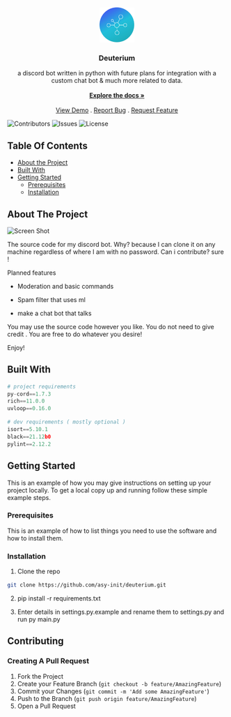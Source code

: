 <br/>
<p align="center">
  <a href="https://github.com/asy-init/deuterium">
    <img src="https://raw.githubusercontent.com/asy-init/deuterium/main/imgs/logo.png" alt="Logo" width="80" height="80">
  </a>

  <h3 align="center">Deuterium</h3>

  <p align="center">
    a discord bot written in python with future plans for integration with a custom chat bot & much more related to data.
    <br/>
    <br/>
    <a href="https://github.com/asy-init/deuterium"><strong>Explore the docs »</strong></a>
    <br/>
    <br/>
    <a href="https://github.com/asy-init/deuterium">View Demo</a>
    .
    <a href="https://github.com/asy-init/deuterium/issues">Report Bug</a>
    .
    <a href="https://github.com/asy-init/deuterium/issues">Request Feature</a>
  </p>
</p>

![Contributors](https://img.shields.io/github/contributors/asy-init/deuterium?color=dark-green) ![Issues](https://img.shields.io/github/issues/asy-init/deuterium) ![License](https://img.shields.io/github/license/asy-init/deuterium)

## Table Of Contents

* [About the Project](#about-the-project)
* [Built With](#built-with)
* [Getting Started](#getting-started)
  * [Prerequisites](#prerequisites)
  * [Installation](#installation)

## About The Project

![Screen Shot](https://i.imgur.com/Gfy6uAF.png)

The source code for my discord bot. Why? because I can clone it on any machine regardless of where I am with no password. Can i contribute? sure !

Planned features

* Moderation and basic commands

* Spam filter that uses ml

* make a chat bot that talks

You may use the source code however you like. You do not need to give credit . You are free to do whatever you desire!

Enjoy!

## Built With

```py
# project requirements
py-cord==1.7.3
rich==11.0.0
uvloop==0.16.0 ​
```
```py
# dev requirements ( mostly optional )
isort==5.10.1
black==21.12b0
pylint==2.12.2
```


## Getting Started

This is an example of how you may give instructions on setting up your project locally.
To get a local copy up and running follow these simple example steps.

### Prerequisites

This is an example of how to list things you need to use the software and how to install them.



### Installation

1. Clone the repo

```sh
git clone https://github.com/asy-init/deuterium.git
```

2. pip install -r requirements.txt

4. Enter details in settings.py.example and rename them to settings.py
   and run py main.py



## Contributing



### Creating A Pull Request

1. Fork the Project
2. Create your Feature Branch (`git checkout -b feature/AmazingFeature`)
3. Commit your Changes (`git commit -m 'Add some AmazingFeature'`)
4. Push to the Branch (`git push origin feature/AmazingFeature`)
5. Open a Pull Request
